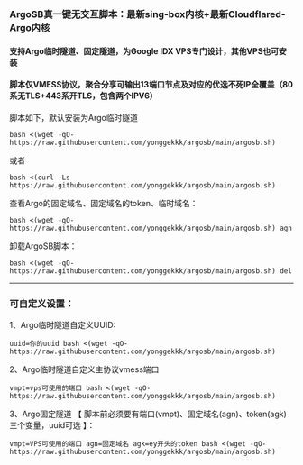 ### ArgoSB真一键无交互脚本：最新sing-box内核+最新Cloudflared-Argo内核

#### 支持Argo临时隧道、固定隧道，为Google IDX VPS专门设计，其他VPS也可安装

#### 脚本仅VMESS协议，聚合分享可输出13端口节点及对应的优选不死IP全覆盖（80系无TLS+443系开TLS，包含两个IPV6）

 脚本如下，默认安装为Argo临时隧道
```
bash <(wget -qO- https://raw.githubusercontent.com/yonggekkk/argosb/main/argosb.sh)
```
或者
```
bash <(curl -Ls https://raw.githubusercontent.com/yonggekkk/argosb/main/argosb.sh)
```

查看Argo的固定域名、固定域名的token、临时域名：
```
bash <(wget -qO- https://raw.githubusercontent.com/yonggekkk/argosb/main/argosb.sh) agn
```

卸载ArgoSB脚本：
```
bash <(wget -qO- https://raw.githubusercontent.com/yonggekkk/argosb/main/argosb.sh) del
```
----------------------------------------------------------

### 可自定义设置：

1、Argo临时隧道自定义UUID:
```
uuid=你的uuid bash <(wget -qO- https://raw.githubusercontent.com/yonggekkk/argosb/main/argosb.sh)
```

2、Argo临时隧道自定义主协议vmess端口
```
vmpt=vps可使用的端口 bash <(wget -qO- https://raw.githubusercontent.com/yonggekkk/argosb/main/argosb.sh)
```

3、Argo固定隧道 【 脚本前必须要有端口(vmpt)、固定域名(agn)、token(agk)三个变量，uuid可选 】：
```
vmpt=VPS可使用的端口 agn=固定域名 agk=ey开头的token bash <(wget -qO- https://raw.githubusercontent.com/yonggekkk/argosb/main/argosb.sh)
```

